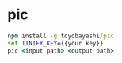# pic

``` bat
npm install -g toyobayashi/pic
set TINIFY_KEY={{your key}}
pic <input path> <output path>
```
